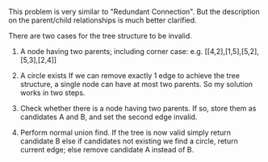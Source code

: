This problem is very similar to "Redundant Connection". But the description on the parent/child relationships is much better clarified.

There are two cases for the tree structure to be invalid.
1) A node having two parents;
   including corner case: e.g. [[4,2],[1,5],[5,2],[5,3],[2,4]]
2) A circle exists
If we can remove exactly 1 edge to achieve the tree structure, a single node can have at most two parents. So my solution works in two steps.

1) Check whether there is a node having two parents. 
    If so, store them as candidates A and B, and set the second edge invalid. 
2) Perform normal union find. 
    If the tree is now valid 
           simply return candidate B
    else if candidates not existing 
           we find a circle, return current edge; 
    else 
           remove candidate A instead of B.
